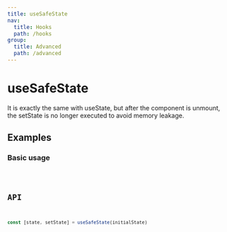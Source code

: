 ```yaml
---
title: useSafeState
nav:
  title: Hooks
  path: /hooks
group:
  title: Advanced
  path: /advanced
---
```


# useSafeState

It is exactly the same with useState, but after the component is unmount, the setState is no longer executed to avoid memory leakage.

## Examples

### Basic usage

<code src="./demo/demo1.tsx" />

## API

```typescript
const [state, setState] = useSafeState(initialState)
```

